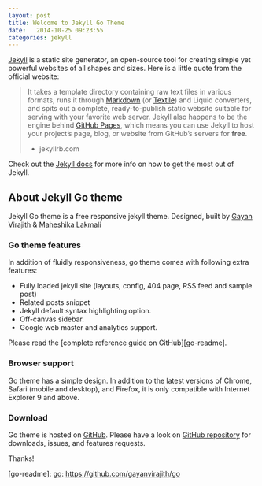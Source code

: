 ```yaml
---
layout: post
title: Welcome to Jekyll Go Theme
date:   2014-10-25 09:23:55
categories: jekyll
---
```


[Jekyll][jekyll] is a static site generator, an open-source tool for creating simple yet powerful websites of all shapes and sizes. Here is a little quote from the official website:

> It takes a template directory containing raw text files in various formats, runs it through [Markdown][markdown] (or [Textile][textile]) and Liquid converters, and spits out a complete, ready-to-publish static website suitable for serving with your favorite web server. Jekyll also happens to be the engine behind [GitHub Pages][github-pages], which means you can use Jekyll to host your project’s page, blog, or website from GitHub’s servers for **free**.
> - jekyllrb.com

Check out the [Jekyll docs][jekyll] for more info on how to get the most out of Jekyll.

## About Jekyll Go theme

Jekyll Go theme is a free responsive jekyll theme. Designed, built by [Gayan Virajith](http://gayan.me) & [Maheshika Lakmali](http://maheshikalakmali.github.io)

### Go theme features

In addition of fluidly responsiveness, go theme comes with following extra 
features:

- Fully loaded jekyll site (layouts, config, 404 page, RSS feed and sample post)
- Related posts snippet
- Jekyll default syntax highlighting option.
- Off-canvas sidebar. 
- Google web master and analytics support.

Please read the [complete reference guide on GitHub][go-readme].

### Browser support

Go theme has a simple design. In addition to the latest versions of Chrome, 
Safari (mobile and desktop), and Firefox, it is only compatible with 
Internet Explorer 9 and above.

### Download

Go theme is hosted on [GitHub][github]. Please have a look on [GitHub repository][go] for downloads, issues, and features requests.

Thanks!

[jekyll-gh]: https://github.com/mojombo/jekyll
[jekyll]:    http://jekyllrb.com
[markdown]: http://daringfireball.net/projects/markdown/
[textile]: http://redcloth.org/textile
[github-pages]: http://pages.github.com/
[github]: http://github.com/
[go]: https://github.com/gayanvirajith/go
[go-readme]: [go]: https://github.com/gayanvirajith/go